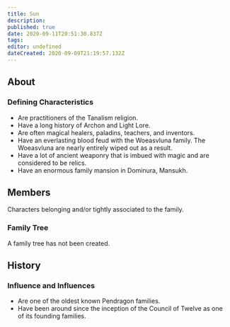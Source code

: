 ```yaml
---
title: Sun
description: 
published: true
date: 2020-09-11T20:51:30.837Z
tags: 
editor: undefined
dateCreated: 2020-09-09T21:19:57.132Z
---
```


## About

### Defining Characteristics

- Are practitioners of the Tanalism religion.
- Have a long history of Archon and Light Lore.
- Are often magical healers, paladins, teachers, and inventors.
- Have an everlasting blood feud with the Woeasvluna family. The Woeasvluna are nearly entirely wiped out as a result.
- Have a lot of ancient weaponry that is imbued with magic and are considered to be relics.
- Have an enormous family mansion in Dominura, Mansukh.

## Members

Characters belonging and/or tightly associated to the family.

### Family Tree

A family tree has not been created.

## History

### Influence and Influences

- Are one of the oldest known Pendragon families.
- Have been around since the inception of the Council of Twelve as one of its founding families.
